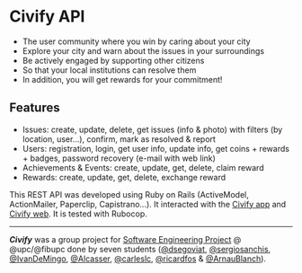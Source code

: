 # Civify API

* The user community where you win by caring about your city
* Explore your city and warn about the issues in your surroundings
* Be actively engaged by supporting other citizens
* So that your local institutions can resolve them
* In addition, you will get rewards for your commitment!

## Features
* Issues: create, update, delete, get issues (info & photo) with filters (by location, user...), confirm, mark as resolved & report
* Users: registration, login, get user info, update info, get coins + rewards + badges, password recovery (e-mail with web link)
* Achievements & Events: create, update, get, delete, claim reward
* Rewards: create, update, get, delete, exchange reward

This REST API was developed using Ruby on Rails (ActiveModel, ActionMailer, Paperclip, Capistrano...). It interacted with the [Civify app](https://github.com/ArnauBlanch/civify-app) and [Civify web](https://github.com/ArnauBlanch/civify-web). It is tested with Rubocop.


---
***Civify*** was a group project for [Software Engineering Project](https://www.fib.upc.edu/en/studies/bachelors-degrees/bachelor-degree-informatics-engineering/curriculum/syllabus/PES) @ @upc/@fibupc done by seven students ([@dsegoviat](https://github.com/dsegoviat), [@sergiosanchis](https://github.com/sergiosanchis), [@IvanDeMingo](https://github.com/IvanDeMingo), [@Alcasser](https://github.com/Alcasser), [@carleslc](https://github.com/carleslc), [@ricardfos](https://github.com/ricardfos) & [@ArnauBlanch](https://github.com/ArnauBlanch)).

